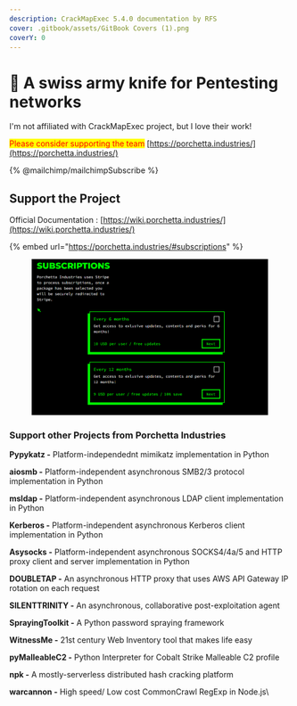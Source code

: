 ```yaml
---
description: CrackMapExec 5.4.0 documentation by RFS
cover: .gitbook/assets/GitBook Covers (1).png
coverY: 0
---
```


# 💞 A swiss army knife for Pentesting networks

I'm not affiliated with CrackMapExec project, but I love their work!

<mark style="color:red;">Please consider supporting the team</mark> [https://porchetta.industries/](https://porchetta.industries/)

{% @mailchimp/mailchimpSubscribe %}

## Support the Project

Official Documentation : [https://wiki.porchetta.industries/](https://wiki.porchetta.industries/)

{% embed url="https://porchetta.industries/#subscriptions" %}

<figure><img src=".gitbook/assets/image (11).png" alt=""><figcaption></figcaption></figure>

### Support other Projects from Porchetta Industries

**Pypykatz -** Platform-independednt mimikatz implementation in Python

**aiosmb -** Platform-independent asynchronous SMB2/3 protocol implementation in Python

**msldap -** Platform-independent asynchronous LDAP client implementation in Python

**Kerberos -** Platform-independent asynchronous Kerberos client implementation in Python

**Asysocks -** Platform-independent asynchronous SOCKS4/4a/5 and HTTP proxy client and server implementation in Python

**DOUBLETAP -** An asynchronous HTTP proxy that uses AWS API Gateway IP rotation on each request

**SILENTTRINITY -** An asynchronous, collaborative post-exploitation agent

**SprayingToolkit  -** A Python password spraying framework

**WitnessMe -** 21st century Web Inventory tool that makes life easy

**pyMalleableC2 -** Python Interpreter for Cobalt Strike Malleable C2 profile

**npk -** A mostly-serverless distributed hash cracking platform

**warcannon -** High speed/ Low cost CommonCrawl RegExp in Node.js\
